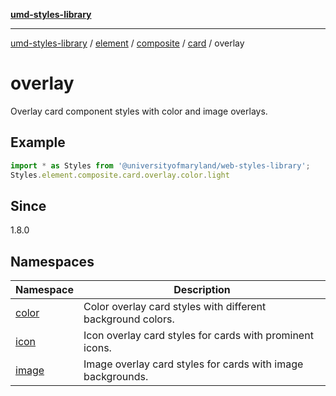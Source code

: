 [**umd-styles-library**](../../../../../../../README.md)

***

[umd-styles-library](../../../../../../../modules.md) / [element](../../../../../../README.md) / [composite](../../../../README.md) / [card](../../README.md) / overlay

# overlay

Overlay card component styles with color and image overlays.

## Example

```typescript
import * as Styles from '@universityofmaryland/web-styles-library';
Styles.element.composite.card.overlay.color.light
```

## Since

1.8.0

## Namespaces

| Namespace | Description |
| ------ | ------ |
| [color](namespaces/color/README.md) | Color overlay card styles with different background colors. |
| [icon](namespaces/icon/README.md) | Icon overlay card styles for cards with prominent icons. |
| [image](namespaces/image/README.md) | Image overlay card styles for cards with image backgrounds. |
